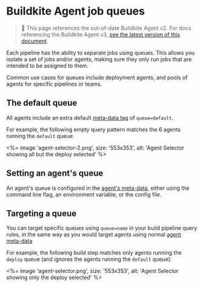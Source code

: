 # Buildkite Agent job queues

> 🚧 This page references the out-of-date Buildkite Agent v2.
> For docs referencing the Buildkite Agent v3, <a href="/docs/agent/v3/queues">see the latest version of this document</a>.

Each pipeline has the ability to separate jobs using queues. This allows you isolate a set of jobs and/or agents, making sure they only run jobs that are intended to be assigned to them.

Common use cases for queues include deployment agents, and pools of agents for specific pipelines or teams.

## The default queue

All agents include an extra default [meta-data tag](agent-meta-data) of `queue=default`.

For example, the following empty query pattern matches the 6 agents running the `default` queue:

<%= image 'agent-selector-2.png', size: '553x353', alt: 'Agent Selector showing all but the deploy selected' %>

## Setting an agent's queue

An agent's queue is configured in the [agent's meta-data](agent-meta-data), either using the command line flag, an environment variable, or the config file.

## Targeting a queue

You can target specific queues using `queue=name` in your build pipeline query rules, in the same way as you would target agents using normal [agent meta-data](agent-meta-data)

For example, the following build step matches only agents running the `deploy` queue (and ignores the agents running the `default` queue):

<%= image 'agent-selector.png', size: '553x353', alt: 'Agent Selector showing only the deploy selected' %>
